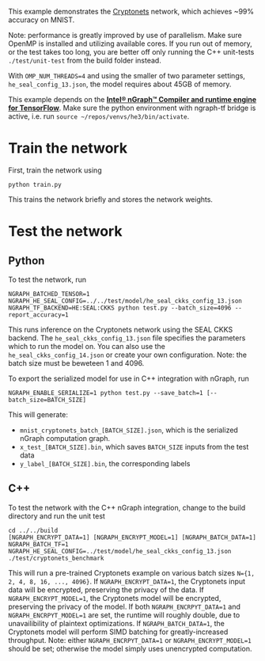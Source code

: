 This example demonstrates the [Cryptonets](https://www.microsoft.com/en-us/research/publication/cryptonets-applying-neural-networks-to-encrypted-data-with-high-throughput-and-accuracy/) network, which achieves ~99% accuracy on MNIST.

Note: performance is greatly improved by use of parallelism. Make sure OpenMP is installed and utilizing available cores. If you run out of memory, or the test takes too long, you are better off only running the C++ unit-tests `./test/unit-test` from the build folder instead.

With `OMP_NUM_THREADS=4` and using the smaller of two parameter settings, `he_seal_config_13.json`, the model requires about 45GB of memory.

This example depends on the [**Intel® nGraph™ Compiler and runtime engine for TensorFlow**](https://github.com/NervanaSystems/ngraph-tf). Make sure the python environment with ngraph-tf bridge is active, i.e. run `source ~/repos/venvs/he3/bin/activate`.

# Train the network
First, train the network using
```
python train.py
```
This trains the network briefly and stores the network weights.

# Test the network
## Python
To test the network, run
```
NGRAPH_BATCHED_TENSOR=1 NGRAPH_HE_SEAL_CONFIG=../../test/model/he_seal_ckks_config_13.json NGRAPH_TF_BACKEND=HE:SEAL:CKKS python test.py --batch_size=4096 --report_accuracy=1
```
This runs inference on the Cryptonets network using the SEAL CKKS backend.
The `he_seal_ckks_config_13.json` file specifies the parameters which to run the model on. You can also use the `he_seal_ckks_config_14.json` or create your own configuration. Note: the batch size must be beweteen 1 and 4096.

To export the serialized model for use in C++ integration with nGraph, run
```
NGRAPH_ENABLE_SERIALIZE=1 python test.py --save_batch=1 [--batch_size=BATCH_SIZE]
```

This will generate:
* `mnist_cryptonets_batch_[BATCH_SIZE].json`, which is the serialized nGraph computation graph.
* `x_test_[BATCH_SIZE].bin`, which saves `BATCH_SIZE` inputs from the test data
* `y_label_[BATCH_SIZE].bin`, the corresponding labels

## C++
To test the network with the C++ nGraph integration, change to the build directory
and run the unit test
```
cd ../../build
[NGRAPH_ENCRYPT_DATA=1] [NGRAPH_ENCRYPT_MODEL=1] [NGRAPH_BATCH_DATA=1] NGRAPH_BATCH_TF=1 NGRAPH_HE_SEAL_CONFIG=../test/model/he_seal_ckks_config_13.json ./test/cryptonets_benchmark
```
This will run a pre-trained Cryptonets example on various batch sizes `N={1, 2, 4, 8, 16, ..., 4096}`.
If `NGRAPH_ENCRYPT_DATA=1`, the Cryptonets input data will be encrypted, preserving the privacy of the data.
If `NGRAPH_ENCRYPT_MODEL=1`, the Cryptonets model will be encrypted, preserving the privacy of the model.
If both `NGRAPH_ENCRPYT_DATA=1` and `NGRAPH_ENCRPYT_MODEL=1` are set, the runtime will roughly double, due to unavailibility of plaintext optimizations.
If `NGRAPH_BATCH_DATA=1`, the Cryptonets model will perform SIMD batching for greatly-increased throughput.
Note: either `NGRAPH_ENCRPYT_DATA=1` or `NGRAPH_ENCRYPT_MODEL=1` should be set; otherwise the model simply uses unencrypted computation.